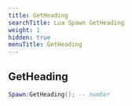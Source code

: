 ```yaml
---
title: GetHeading
searchTitle: Lua Spawn GetHeading
weight: 1
hidden: true
menuTitle: GetHeading
---
```

## GetHeading
```lua
Spawn:GetHeading(); -- number
```